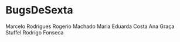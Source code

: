# BugsDeSexta

Marcelo Rodrigues
Rogerio Machado 
Maria Eduarda Costa
Ana Graça Stuffel
Rodrigo Fonseca
